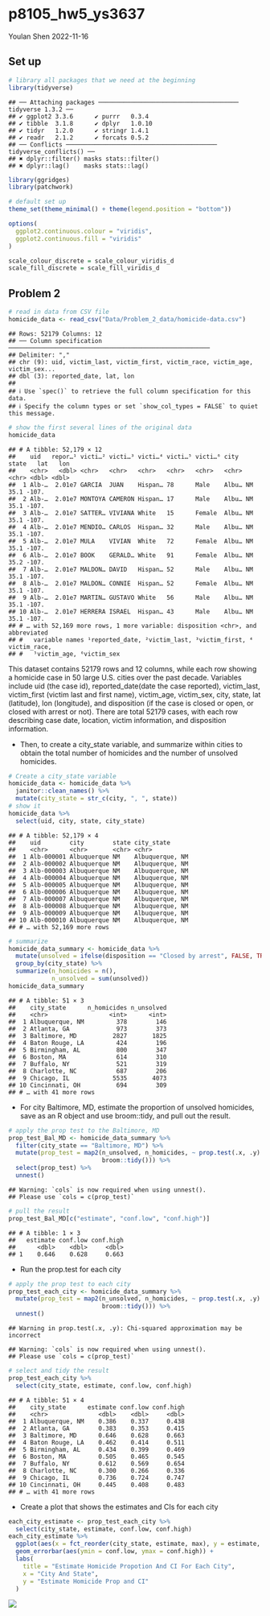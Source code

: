 p8105_hw5_ys3637
================
Youlan Shen
2022-11-16

## Set up

``` r
# library all packages that we need at the beginning
library(tidyverse)
```

    ## ── Attaching packages ─────────────────────────────────────── tidyverse 1.3.2 ──
    ## ✔ ggplot2 3.3.6      ✔ purrr   0.3.4 
    ## ✔ tibble  3.1.8      ✔ dplyr   1.0.10
    ## ✔ tidyr   1.2.0      ✔ stringr 1.4.1 
    ## ✔ readr   2.1.2      ✔ forcats 0.5.2 
    ## ── Conflicts ────────────────────────────────────────── tidyverse_conflicts() ──
    ## ✖ dplyr::filter() masks stats::filter()
    ## ✖ dplyr::lag()    masks stats::lag()

``` r
library(ggridges)
library(patchwork)

# default set up
theme_set(theme_minimal() + theme(legend.position = "bottom"))

options(
  ggplot2.continuous.colour = "viridis",
  ggplot2.continuous.fill = "viridis"
)

scale_colour_discrete = scale_colour_viridis_d
scale_fill_discrete = scale_fill_viridis_d
```

## Problem 2

``` r
# read in data from CSV file
homicide_data <- read_csv("Data/Problem_2_data/homicide-data.csv")
```

    ## Rows: 52179 Columns: 12
    ## ── Column specification ────────────────────────────────────────────────────────
    ## Delimiter: ","
    ## chr (9): uid, victim_last, victim_first, victim_race, victim_age, victim_sex...
    ## dbl (3): reported_date, lat, lon
    ## 
    ## ℹ Use `spec()` to retrieve the full column specification for this data.
    ## ℹ Specify the column types or set `show_col_types = FALSE` to quiet this message.

``` r
# show the first several lines of the original data
homicide_data
```

    ## # A tibble: 52,179 × 12
    ##    uid   repor…¹ victi…² victi…³ victi…⁴ victi…⁵ victi…⁶ city  state   lat   lon
    ##    <chr>   <dbl> <chr>   <chr>   <chr>   <chr>   <chr>   <chr> <chr> <dbl> <dbl>
    ##  1 Alb-…  2.01e7 GARCIA  JUAN    Hispan… 78      Male    Albu… NM     35.1 -107.
    ##  2 Alb-…  2.01e7 MONTOYA CAMERON Hispan… 17      Male    Albu… NM     35.1 -107.
    ##  3 Alb-…  2.01e7 SATTER… VIVIANA White   15      Female  Albu… NM     35.1 -107.
    ##  4 Alb-…  2.01e7 MENDIO… CARLOS  Hispan… 32      Male    Albu… NM     35.1 -107.
    ##  5 Alb-…  2.01e7 MULA    VIVIAN  White   72      Female  Albu… NM     35.1 -107.
    ##  6 Alb-…  2.01e7 BOOK    GERALD… White   91      Female  Albu… NM     35.2 -107.
    ##  7 Alb-…  2.01e7 MALDON… DAVID   Hispan… 52      Male    Albu… NM     35.1 -107.
    ##  8 Alb-…  2.01e7 MALDON… CONNIE  Hispan… 52      Female  Albu… NM     35.1 -107.
    ##  9 Alb-…  2.01e7 MARTIN… GUSTAVO White   56      Male    Albu… NM     35.1 -107.
    ## 10 Alb-…  2.01e7 HERRERA ISRAEL  Hispan… 43      Male    Albu… NM     35.1 -107.
    ## # … with 52,169 more rows, 1 more variable: disposition <chr>, and abbreviated
    ## #   variable names ¹​reported_date, ²​victim_last, ³​victim_first, ⁴​victim_race,
    ## #   ⁵​victim_age, ⁶​victim_sex

This dataset contains 52179 rows and 12 columns, while each row showing
a homicide case in 50 large U.S. cities over the past decade. Variables
include uid (the case id), reported_date(date the case reported),
victim_last, victim_first (victim last and first name), victim_age,
victim_sex, city, state, lat (latitude), lon (longitude), and
disposition (if the case is closed or open, or closed with arrest or
not). There are total 52179 cases, with each row describing case date,
location, victim information, and disposition information.

-   Then, to create a city_state variable, and summarize within cities
    to obtain the total number of homicides and the number of unsolved
    homicides.

``` r
# Create a city_state variable
homicide_data <- homicide_data %>% 
  janitor::clean_names() %>% 
  mutate(city_state = str_c(city, ", ", state))
# show it
homicide_data %>% 
  select(uid, city, state, city_state)
```

    ## # A tibble: 52,179 × 4
    ##    uid        city        state city_state     
    ##    <chr>      <chr>       <chr> <chr>          
    ##  1 Alb-000001 Albuquerque NM    Albuquerque, NM
    ##  2 Alb-000002 Albuquerque NM    Albuquerque, NM
    ##  3 Alb-000003 Albuquerque NM    Albuquerque, NM
    ##  4 Alb-000004 Albuquerque NM    Albuquerque, NM
    ##  5 Alb-000005 Albuquerque NM    Albuquerque, NM
    ##  6 Alb-000006 Albuquerque NM    Albuquerque, NM
    ##  7 Alb-000007 Albuquerque NM    Albuquerque, NM
    ##  8 Alb-000008 Albuquerque NM    Albuquerque, NM
    ##  9 Alb-000009 Albuquerque NM    Albuquerque, NM
    ## 10 Alb-000010 Albuquerque NM    Albuquerque, NM
    ## # … with 52,169 more rows

``` r
# summarize
homicide_data_summary <- homicide_data %>% 
  mutate(unsolved = ifelse(disposition == "Closed by arrest", FALSE, TRUE)) %>% 
  group_by(city_state) %>% 
  summarize(n_homicides = n(),
            n_unsolved = sum(unsolved))
homicide_data_summary
```

    ## # A tibble: 51 × 3
    ##    city_state      n_homicides n_unsolved
    ##    <chr>                 <int>      <int>
    ##  1 Albuquerque, NM         378        146
    ##  2 Atlanta, GA             973        373
    ##  3 Baltimore, MD          2827       1825
    ##  4 Baton Rouge, LA         424        196
    ##  5 Birmingham, AL          800        347
    ##  6 Boston, MA              614        310
    ##  7 Buffalo, NY             521        319
    ##  8 Charlotte, NC           687        206
    ##  9 Chicago, IL            5535       4073
    ## 10 Cincinnati, OH          694        309
    ## # … with 41 more rows

-   For city Baltimore, MD, estimate the proportion of unsolved
    homicides, save as an R object and use broom::tidy, and pull out the
    result.

``` r
# apply the prop test to the Baltimore, MD
prop_test_Bal_MD <- homicide_data_summary %>% 
  filter(city_state == "Baltimore, MD") %>% 
  mutate(prop_test = map2(n_unsolved, n_homicides, ~ prop.test(.x, .y) %>% 
                          broom::tidy())) %>% 
  select(prop_test) %>% 
  unnest()
```

    ## Warning: `cols` is now required when using unnest().
    ## Please use `cols = c(prop_test)`

``` r
# pull the result
prop_test_Bal_MD[c("estimate", "conf.low", "conf.high")]
```

    ## # A tibble: 1 × 3
    ##   estimate conf.low conf.high
    ##      <dbl>    <dbl>     <dbl>
    ## 1    0.646    0.628     0.663

-   Run the prop.test for each city

``` r
# apply the prop test to each city
prop_test_each_city <- homicide_data_summary %>% 
  mutate(prop_test = map2(n_unsolved, n_homicides, ~ prop.test(.x, .y) %>% 
                          broom::tidy())) %>% 
  unnest()
```

    ## Warning in prop.test(.x, .y): Chi-squared approximation may be incorrect

    ## Warning: `cols` is now required when using unnest().
    ## Please use `cols = c(prop_test)`

``` r
# select and tidy the result
prop_test_each_city %>% 
  select(city_state, estimate, conf.low, conf.high)
```

    ## # A tibble: 51 × 4
    ##    city_state      estimate conf.low conf.high
    ##    <chr>              <dbl>    <dbl>     <dbl>
    ##  1 Albuquerque, NM    0.386    0.337     0.438
    ##  2 Atlanta, GA        0.383    0.353     0.415
    ##  3 Baltimore, MD      0.646    0.628     0.663
    ##  4 Baton Rouge, LA    0.462    0.414     0.511
    ##  5 Birmingham, AL     0.434    0.399     0.469
    ##  6 Boston, MA         0.505    0.465     0.545
    ##  7 Buffalo, NY        0.612    0.569     0.654
    ##  8 Charlotte, NC      0.300    0.266     0.336
    ##  9 Chicago, IL        0.736    0.724     0.747
    ## 10 Cincinnati, OH     0.445    0.408     0.483
    ## # … with 41 more rows

-   Create a plot that shows the estimates and CIs for each city

``` r
each_city_estimate <- prop_test_each_city %>% 
  select(city_state, estimate, conf.low, conf.high)
each_city_estimate %>% 
  ggplot(aes(x = fct_reorder(city_state, estimate, max), y = estimate, color = city_state)) + 
  geom_errorbar(aes(ymin = conf.low, ymax = conf.high)) +
  labs(
    title = "Estimate Homicide Propotion And CI For Each City",
    x = "City And State",
    y = "Estimate Homicide Prop and CI"
  )
```

![](p8105_hw5_ys3637_files/figure-gfm/unnamed-chunk-6-1.png)<!-- -->
